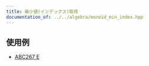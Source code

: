 ```yaml
---
title: 最小値(インデックス)取得
documentation_of: ../../algebra/monoid_min_index.hpp
---
```


## 使用例

- [ABC267 E](https://atcoder.jp/contests/abc267/tasks/abc267_e)

